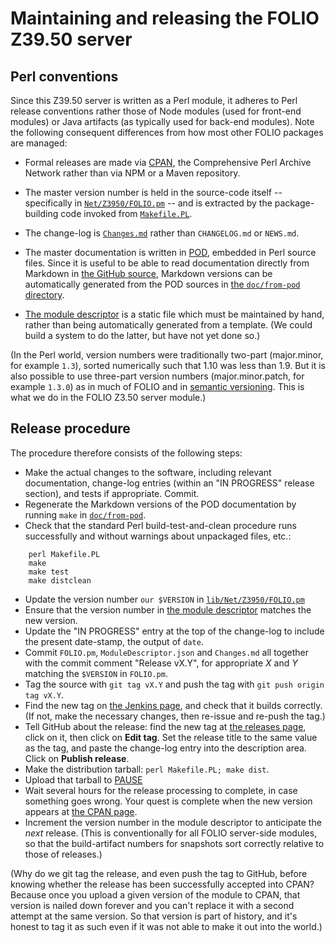 # Maintaining and releasing the FOLIO Z39.50 server


## Perl conventions

Since this Z39.50 server is written as a Perl module, it adheres to Perl release conventions rather those of Node modules (used for front-end modules) or Java artifacts (as typically used for back-end modules). Note the following consequent differences from how most other FOLIO packages are managed:

* Formal releases are made via [CPAN](https://www.cpan.org/), the Comprehensive Perl Archive Network rather than via NPM or a Maven repository.

* The master version number is held in the source-code itself -- specifically in [`Net/Z3950/FOLIO.pm`](../lib/Net/Z3950/FOLIO.pm) -- and is extracted by the package-building code invoked from [`Makefile.PL`](../Makefile.PL).

* The change-log is [`Changes.md`](../Changes.md) rather than `CHANGELOG.md` or `NEWS.md`.

* The master documentation is written in [POD](https://perldoc.perl.org/perlpod.html), embedded in Perl source files. Since it is useful to be able to read documentation directly from Markdown in [the GitHub source](https://github.com/folio-org/Net-Z3950-FOLIO/), Markdown versions can be automatically generated from the POD sources in [the `doc/from-pod` directory](from-pod).

* [The module descriptor](../ModuleDescriptor.json) is a static file which must be maintained by hand, rather than being automatically generated from a template. (We could build a system to do the latter, but have not yet done so.)

(In the Perl world, version numbers were traditionally two-part (major.minor, for example `1.3`), sorted numerically such that 1.10 was less than 1.9. But it is also possible to use three-part version numbers (major.minor.patch, for example `1.3.0`) as in much of FOLIO and in [semantic versioning](https://semver.org/). This is what we do in the FOLIO Z3.50 server module.)


## Release procedure

The procedure therefore consists of the following steps:

* Make the actual changes to the software, including relevant documentation, change-log entries (within an "IN PROGRESS" release section), and tests if appropriate. Commit.
* Regenerate the Markdown versions of the POD documentation by running `make` in [`doc/from-pod`](from-pod).
* Check that the standard Perl build-test-and-clean procedure runs successfully and without warnings about unpackaged files, etc.:
```	
	perl Makefile.PL
	make
	make test
	make distclean
```
* Update the version number `our $VERSION` in [`lib/Net/Z3950/FOLIO.pm`](../lib/Net/Z3950/FOLIO.pm)
* Ensure that the version number in [the module descriptor](../ModuleDescriptor.json) matches the new version.
* Update the "IN PROGRESS" entry at the top of the change-log to include the present date-stamp, the output of `date`.
* Commit `FOLIO.pm`, `ModuleDescriptor.json` and `Changes.md` all together with the commit comment "Release vX.Y", for appropriate _X_ and _Y_ matching the `$VERSION` in `FOLIO.pm`.
* Tag the source with `git tag vX.Y` and push the tag with `git push origin tag vX.Y`.
* Find the new tag on [the Jenkins page](https://jenkins-aws.indexdata.com/job/folio-org/job/Net-Z3950-FOLIO/view/tags/), and check that it builds correctly. (If not, make the necessary changes, then re-issue and re-push the tag.)
* Tell GitHub about the release: find the new tag at [the releases page](https://github.com/folio-org/Net-Z3950-FOLIO/releases), click on it, then click on **Edit tag**. Set the release title to the same value as the tag, and paste the change-log entry into the description area. Click on **Publish release**.
* Make the distribution tarball: `perl Makefile.PL; make dist`.
* Upload that tarball to [PAUSE](https://pause.perl.org/pause/authenquery?ACTION=add_uri)
* Wait several hours for the release processing to complete, in case something goes wrong. Your quest is complete when the new version appears at [the CPAN page](https://metacpan.org/release/Net-Z3950-FOLIO).
* Increment the version number in the module descriptor to anticipate the _next_ release. (This is conventionally for all FOLIO server-side modules, so that the build-artifact numbers for snapshots sort correctly relative to those of releases.)

(Why do we git tag the release, and even push the tag to GitHub, before knowing whether the release has been successfully accepted into CPAN? Because once you upload a given version of the module to CPAN, that version is nailed down forever and you can't replace it with a second attempt at the same version. So that version is part of history, and it's honest to tag it as such even if it was not able to make it out into the world.)


